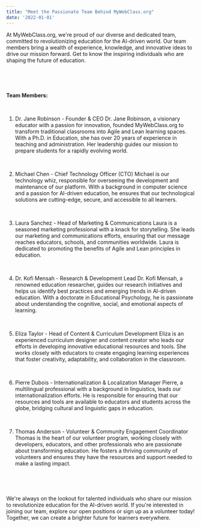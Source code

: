 ```yaml
---
title: "Meet the Passionate Team Behind MyWebClass.org"
date: '2022-01-01'
---
```


At MyWebClass.org, we're proud of our diverse and dedicated team, committed to revolutionizing education for the AI-driven world. Our team members bring a wealth of experience, knowledge, and innovative ideas to drive our mission forward. Get to know the inspiring individuals who are shaping the future of education.  

&nbsp;  

&nbsp;

**Team Members:**

&nbsp;

1. Dr. Jane Robinson - Founder & CEO
Dr. Jane Robinson, a visionary educator with a passion for innovation, founded MyWebClass.org to transform traditional classrooms into Agile and Lean learning spaces. With a Ph.D. in Education, she has over 20 years of experience in teaching and administration. Her leadership guides our mission to prepare students for a rapidly evolving world.

&nbsp;

2. Michael Chen - Chief Technology Officer (CTO)
Michael is our technology whiz, responsible for overseeing the development and maintenance of our platform. With a background in computer science and a passion for AI-driven education, he ensures that our technological solutions are cutting-edge, secure, and accessible to all learners.

&nbsp;

3. Laura Sanchez - Head of Marketing & Communications
Laura is a seasoned marketing professional with a knack for storytelling. She leads our marketing and communications efforts, ensuring that our message reaches educators, schools, and communities worldwide. Laura is dedicated to promoting the benefits of Agile and Lean principles in education.

&nbsp;

4. Dr. Kofi Mensah - Research & Development Lead
Dr. Kofi Mensah, a renowned education researcher, guides our research initiatives and helps us identify best practices and emerging trends in AI-driven education. With a doctorate in Educational Psychology, he is passionate about understanding the cognitive, social, and emotional aspects of learning.

&nbsp;

5. Eliza Taylor - Head of Content & Curriculum Development
Eliza is an experienced curriculum designer and content creator who leads our efforts in developing innovative educational resources and tools. She works closely with educators to create engaging learning experiences that foster creativity, adaptability, and collaboration in the classroom.

&nbsp;

6. Pierre Dubois - Internationalization & Localization Manager
Pierre, a multilingual professional with a background in linguistics, leads our internationalization efforts. He is responsible for ensuring that our resources and tools are available to educators and students across the globe, bridging cultural and linguistic gaps in education.

&nbsp;

7. Thomas Anderson - Volunteer & Community Engagement Coordinator
Thomas is the heart of our volunteer program, working closely with developers, educators, and other professionals who are passionate about transforming education. He fosters a thriving community of volunteers and ensures they have the resources and support needed to make a lasting impact.

&nbsp;  

&nbsp;

We're always on the lookout for talented individuals who share our mission to revolutionize education for the AI-driven world. If you're interested in joining our team, explore our open positions or sign up as a volunteer today! Together, we can create a brighter future for learners everywhere.
